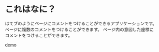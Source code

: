 # これはなに？

はてブのようにページにコメントをつけることができるアプリケーションです。
ページに複数のコメントをつけることができます。
ページ内の意図した座標にコメントをつけることができます。

[demo](https://hatebumark.herokuapp.com/)
